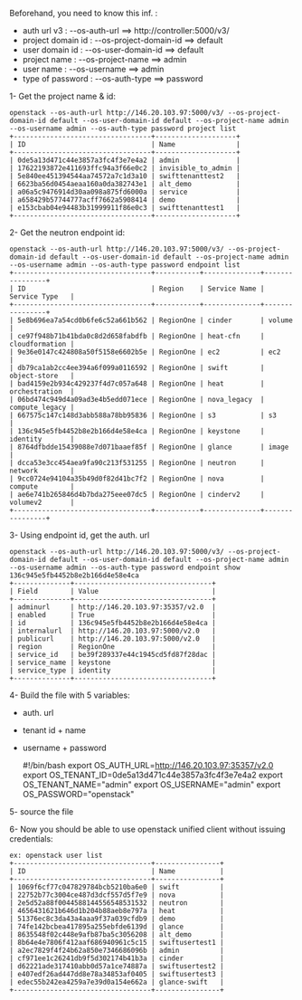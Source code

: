 Beforehand, you need to know this inf. :

* auth url v3       : --os-auth-url ==>  http://controller:5000/v3/
* project domain id : --os-project-domain-id ==> default  
* user domain id    : --os-user-domain-id ==> default 
* project name      : --os-project-name ==> admin 
* user name         : --os-username ==> admin 
* type of password  : --os-auth-type ==> password

1- Get the project name & id:  

	openstack --os-auth-url http://146.20.103.97:5000/v3/ --os-project-domain-id default --os-user-domain-id default --os-project-name admin --os-username admin --os-auth-type password project list 
	+----------------------------------+--------------------+
	| ID                               | Name               |
	+----------------------------------+--------------------+
	| 0de5a13d471c44e3857a3fc4f3e7e4a2 | admin              |
	| 17622193872e411693ffc94a3f66e0c2 | invisible_to_admin |
	| 5e840ee451394544aa74572a7c1d3a10 | swifttenanttest2   |
	| 6623ba56d0454aeaa160a0da382743e1 | alt_demo           |
	| a06a5c9476914d30aa098a875fd6000a | service            |
	| a658429b57744777acff7662a5908414 | demo               |
	| e153cbab04e94483b31999911f86e0c3 | swifttenanttest1   |
	+----------------------------------+--------------------+
	
2- Get the neutron endpoint id:  

	openstack --os-auth-url http://146.20.103.97:5000/v3/ --os-project-domain-id default --os-user-domain-id default --os-project-name admin --os-username admin --os-auth-type password endpoint list
	+----------------------------------+-----------+--------------+----------------+
	| ID                               | Region    | Service Name | Service Type   |
	+----------------------------------+-----------+--------------+----------------+
	| 5e8b696ea7a54cd0b6fe6c52a661b562 | RegionOne | cinder       | volume         |
	| ce97f948b71b41bda0c8d2d658fabdfb | RegionOne | heat-cfn     | cloudformation |
	| 9e36e0147c424808a50f5158e6602b5e | RegionOne | ec2          | ec2            |
	| db79ca1ab2cc4ee394a6f099a0116592 | RegionOne | swift        | object-store   |
	| bad4159e2b934c429237f4d7c057a648 | RegionOne | heat         | orchestration  |
	| 06bd474c949d4a09ad3e4b5edd071ece | RegionOne | nova_legacy  | compute_legacy |
	| 667575c147c148d3abb588a78bb95836 | RegionOne | s3           | s3             |
	| 136c945e5fb4452b8e2b166d4e58e4ca | RegionOne | keystone     | identity       |
	| 8764dfbdde15439088e7d071baaef85f | RegionOne | glance       | image          |
	| dcca53e3cc454aea9fa90c213f531255 | RegionOne | neutron      | network        |
	| 9cc0724e94104a35b49d0f82d41bc7f2 | RegionOne | nova         | compute        |
	| ae6e741b265846d4b7bda275eee07dc5 | RegionOne | cinderv2     | volumev2       |
	+----------------------------------+-----------+--------------+----------------+

3- Using endpoint id, get the auth. url

	openstack --os-auth-url http://146.20.103.97:5000/v3/ --os-project-domain-id default --os-user-domain-id default --os-project-name admin --os-username admin --os-auth-type password endpoint show 136c945e5fb4452b8e2b166d4e58e4ca
	+--------------+----------------------------------+
	| Field        | Value                            |
	+--------------+----------------------------------+
	| adminurl     | http://146.20.103.97:35357/v2.0  |
	| enabled      | True                             |
	| id           | 136c945e5fb4452b8e2b166d4e58e4ca |
	| internalurl  | http://146.20.103.97:5000/v2.0   |
	| publicurl    | http://146.20.103.97:5000/v2.0   |
	| region       | RegionOne                        |
	| service_id   | be39f289337e44c1945cd5fd87f28dac |
	| service_name | keystone                         |
	| service_type | identity                         |
	+--------------+----------------------------------+

4- Build the file with 5 variables:
- auth. url
- tenant id + name
- username + password

	\#\!/bin/bash
	export OS_AUTH_URL=http://146.20.103.97:35357/v2.0
	export OS_TENANT_ID=0de5a13d471c44e3857a3fc4f3e7e4a2
	export OS_TENANT_NAME="admin"
	export OS_USERNAME="admin"
	export OS_PASSWORD="openstack"

5- source the file  

6- Now you should be able to use openstack unified client without issuing credentials:  
  
	ex: openstack user list  
	+----------------------------------+----------------+
	| ID                               | Name           |
	+----------------------------------+----------------+
	| 1069f6cf77c047829784bcb5210ba6e0 | swift          |
	| 22752b77c3004ce487d3dcf557d5f7e9 | nova           |
	| 2e5d52a88f0044588144556548531532 | neutron        |
	| 4656431621b646d1b204b88aeb8e797a | heat           |
	| 51376ec8c3da43a4aaa9f37a039cfdb9 | demo           |
	| 74fe142bcbea417895a255ebfde6139d | glance         |
	| 8635548f02c448e9afb87ba5c3056208 | alt_demo       |
	| 8b64e4e7806f412aaf686940961c5c15 | swiftusertest1 |
	| a2ec7829f4f24b62a850e7346686096b | admin          |
	| cf971ee1c26241db9f5d302174b41b3a | cinder         |
	| d62221ade317410abb0d57a1ce74887a | swiftusertest2 |
	| e407edf26ad447dd8e78a34853af0405 | swiftusertest3 |
	| edec55b242ea4259a7e39d0a154e662a | glance-swift   |
	+----------------------------------+----------------+
